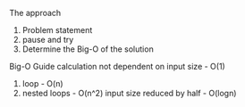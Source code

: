 The approach
1. Problem statement
2. pause and try
3. Determine the Big-O of the solution


Big-O Guide
calculation not dependent on input size - O(1)
1. loop - O(n)
2. nested loops - O(n^2)
input size reduced by half - O(logn)
